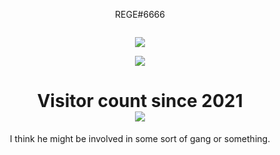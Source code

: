 <p align="center">
    REGE#6666
</p>

<p align="center">
  <img src="" />
</p>

<p align="center">
  <img src="https://github-readme-stats.vercel.app/api/top-langs/?username=rege-dev&layout=compact&theme=midnight-purple" />
</p>

<p align="center">
  <img src="https://github-readme-stats.vercel.app/api?username=rege-dev&show_icons=true&theme=midnight-purple" />
</p>

<p> 
  <h1 align="center">Visitor count since 2021<br>
  <img src="https://profile-counter.glitch.me/rege-dev/count.svg" />
    </h1>
</p>

<p align="center">
    I think he might be involved in some sort of gang or something.
